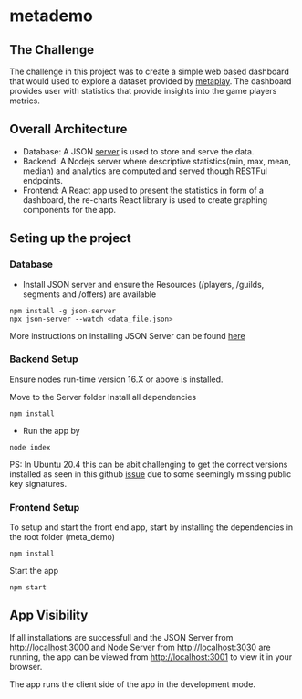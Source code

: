 # metademo

## The Challenge

The challenge in this project was to create a simple web based dashboard that would used to explore a dataset provided by [metaplay](https://metaplay.io/). The dashboard provides user with statistics that provide insights into the game players metrics.

## Overall Architecture
- Database: A JSON [server](https://github.com/typicode/json-server) is used to store and serve the data.
- Backend: A Nodejs server where descriptive statistics(min, max, mean, median) and analytics are computed and served though RESTFul endpoints. 
- Frontend: A React app used to present the statistics in form of a dashboard, the re-charts React library is used to create graphing components for the app.

## Seting up the project

### Database
- Install JSON server and ensure the Resources (/players, /guilds, segments and /offers) are available
```
npm install -g json-server
npx json-server --watch <data_file.json>
```
More instructions on installing JSON Server can be found [here](https://github.com/typicode/json-server)

### Backend Setup
Ensure nodes run-time version 16.X or above is installed.

Move to the Server folder
Install all dependencies 
```
npm install
```
- Run the app by
```
node index
```

PS: In Ubuntu  20.4 this can be abit challenging to get the correct versions installed as seen in this github [issue](https://github.com/nodesource/distributions/issues/1181) due to some seemingly missing public key signatures.

### Frontend Setup
To setup and start the front end app, start by installing the dependencies in the root folder (meta_demo)

```
npm install
```
Start the app 
```
npm start
``` 

## App Visibility
If all installations are successfull and the JSON Server from [http://localhost:3000](http://localhost:3000) and Node Server from [http://localhost:3030](http://localhost:3030) are running, the app can be viewed from [http://localhost:3001](http://localhost:3001) to view it in your browser.

The app runs the client side of the app in the development mode.

